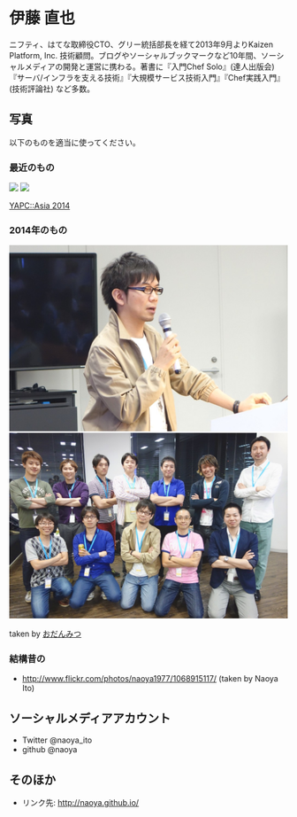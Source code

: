 伊藤 直也
=========

ニフティ、はてな取締役CTO、グリー統括部長を経て2013年9月よりKaizen Platform, Inc. 技術顧問。ブログやソーシャルブックマークなど10年間、ソーシャルメディアの開発と運営に携わる。著書に『入門Chef Solo』(達人出版会)『サーバ/インフラを支える技術』『大規模サービス技術入門』『Chef実践入門』　(技術評論社) など多数。

写真
----

以下のものを適当に使ってください。

### 最近のもの

![](https://cloud.githubusercontent.com/assets/8991/4159406/e71790e2-34a0-11e4-842c-cb6782c5925e.jpg)
![](https://cloud.githubusercontent.com/assets/8991/4159408/eb5006a8-34a0-11e4-9294-962667f8b777.jpg)

[YAPC::Asia 2014](http://30d.jp/yapcasia/7)

### 2014年のもの

![](https://raw.githubusercontent.com/naoya/myprofile/master/images/profile_01.jpg)
![](https://raw.githubusercontent.com/naoya/myprofile/master/images/profile_02.jpg)

taken by [おだんみつ](http://matome.naver.jp/odai/2139520716110081501)

### 結構昔の

- http://www.flickr.com/photos/naoya1977/1068915117/ (taken by Naoya Ito)

ソーシャルメディアアカウント
----------------------------

- Twitter @naoya_ito
- github @naoya

そのほか
--------

- リンク先: http://naoya.github.io/
